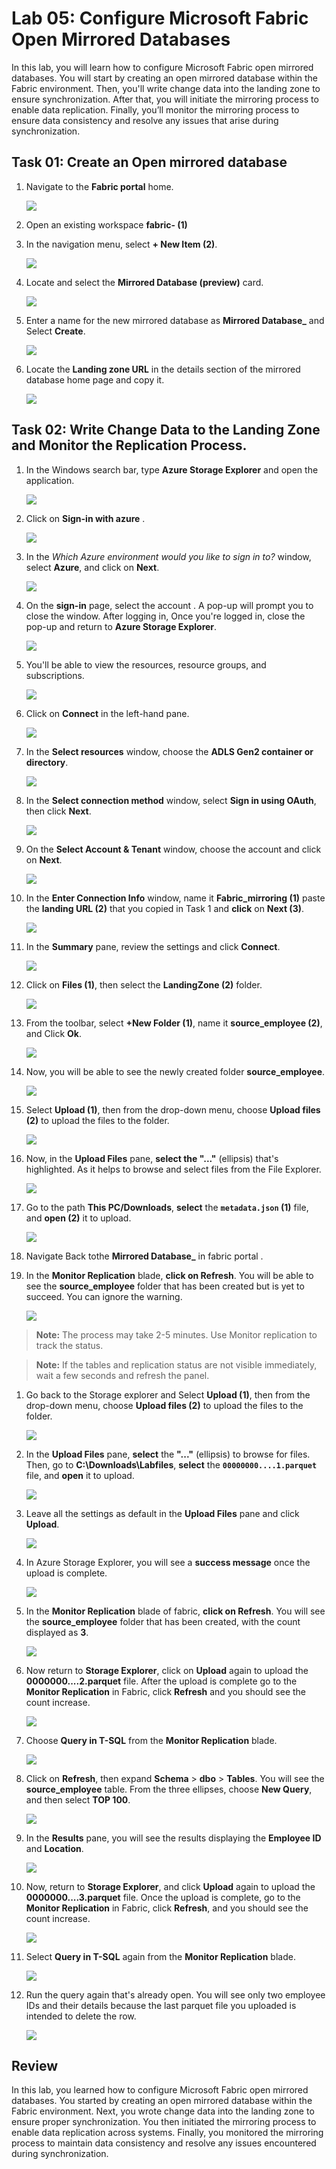 # Lab 05: Configure Microsoft Fabric Open Mirrored Databases

In this lab, you will learn how to configure Microsoft Fabric open mirrored databases. You will start by creating an open mirrored database within the Fabric environment. Then, you'll write change data into the landing zone to ensure synchronization. After that, you will initiate the mirroring process to enable data replication. Finally, you’ll monitor the mirroring process to ensure data consistency and resolve any issues that arise during synchronization.

## Task 01: Create an Open mirrored database 

1. Navigate to the **Fabric portal** home.

    ![](../media/Lab-01/power-bi.png)

2. Open an existing workspace **fabric-<inject key="DeploymentID" enableCopy="false"/> (1)**

3. In the navigation menu, select **+ New Item (2)**.

    ![](../media/Lab-01/fabric-new.png)

1. Locate and select the **Mirrored Database (preview)** card.

    ![](../media/Lab-05/mirrored-database-1.png)

1. Enter a name for the new mirrored database as **Mirrored Database_<inject key="DeploymentID" enableCopy="false"/>** and Select **Create**.

      ![](../media/Lab-05/mirrored-1.png)

1. Locate the **Landing zone URL** in the details section of the mirrored database home page and copy it.

     ![](../media/Lab-05/landing-zone-1.png)

## Task 02: Write Change Data to the Landing Zone and Monitor the Replication Process.

1. In the Windows search bar, type **Azure Storage Explorer** and open the application.

   ![](../media/Lab-05/storage-explorer.png)

2. Click on **Sign-in with azure** .

   ![](../media/Lab-05/sign-in.png)

3. In the *Which Azure environment would you like to sign in to?* window, select **Azure**, and click on **Next**.

    ![](../media/Lab-05/azure-signin.png)


4. On the **sign-in** page, select the account **<inject key="AzureAdUserEmail"></inject>**. A pop-up will prompt you to close the window. After logging in, Once you're logged in, close the pop-up and return to **Azure Storage Explorer**.


     ![](../media/Lab-05/odl-1.png)

5. You'll be able to view the resources, resource groups, and subscriptions.

    ![](../media/Lab-05/connect-00-1.png)

6. Click on **Connect** in the left-hand pane.

    ![](../media/Lab-05/connect-00.png)

7. In the **Select resources** window, choose the **ADLS Gen2 container or directory**.

    ![](../media/Lab-05/connect-adls-storage.png)

1. In the **Select connection method** window, select **Sign in using OAuth**, then click **Next**.

   ![](../media/Lab-05/select-cn.png)

1. On the **Select Account & Tenant** window, choose the account **<inject key="AzureAdUserEmail"></inject>** and click on **Next**.

    ![](../media/Lab-05/select-odluser-1.png)

2.  In the **Enter Connection Info** window, name it **Fabric_mirroring (1)** paste the **landing URL (2)** that you copied in Task 1 and **click** on **Next (3)**.

    ![](../media/Lab-05/fabric-mirroring.png)

1. In the **Summary** pane, review the settings and click **Connect**.

     
     ![](../media/Lab-05/connect-1.png)

1. Click on **Files (1)**, then select the **LandingZone (2)** folder.

     ![](../media/Lab-05/landing_zone.png)

1. From the toolbar, select **+New Folder (1)**, name it **source_employee (2)**, and Click **Ok**.

     ![](../media/Lab-05/landing_zone.png)

2. Now, you will be able to see the newly created folder **source_employee**.

     ![](../media/Lab-05/source_empoyee-fold.png)

1. Select **Upload (1)**, then from the drop-down menu, choose **Upload files (2)** to upload the files to the folder.

    ![](../media/Lab-05/upload-1-1.png)

1. Now, in the **Upload Files** pane, **select the "..."** (ellipsis) that's highlighted. As it helps to browse and select files from the File Explorer.

   ![](../media/Lab-05/upload-1.png)

1. Go to the path **This PC/Downloads**, **select** the **`metadata.json` (1)** file, and **open (2)** it to upload.

    ![](../media/Lab-05/metadata-1.png)

1. Navigate Back tothe **Mirrored Database_<inject key="DeploymentID" enableCopy="false"/>** in fabric portal .

1. In the **Monitor Replication** blade, **click on Refresh**. You will be able to see the **source_employee** folder that has been created but is yet to succeed. You can ignore the warning.

    ![](../media/Lab-05/source-employee1.png)

> **Note:** The process may take 2-5 minutes. Use Monitor replication to track the status.

> **Note:** If the tables and replication status are not visible immediately, wait a few seconds and refresh the panel.

1. Go back to the Storage explorer and Select **Upload (1)**, then from the drop-down menu, choose **Upload files (2)** to upload the files to the folder.

    ![](../media/Lab-05/upload-1-1.png)

1. In the **Upload Files** pane, **select** the **"..."** (ellipsis) to browse for files. Then, go to **C:\Downloads\Labfiles**, **select** the **`00000000....1.parquet`** file, and **open** it to upload.
   
     ![](../media/Lab-05/001-ipload.png)

1. Leave all the settings as default in the **Upload Files** pane and click **Upload**.

     ![](../media/Lab-05/last-upload.png)

1. In Azure Storage Explorer, you will see a **success message** once the upload is complete.

   ![](../media/Lab-05/uploaded.png)

1. In the **Monitor Replication** blade of fabric, **click on Refresh**. You will see the **source_employee** folder that has been created, with the count displayed as **3**.

     ![](../media/Lab-05/source-employee3.png)


1. Now return to **Storage Explorer**, click on **Upload** again to upload the **0000000....2.parquet** file. After the upload is complete  go to the **Monitor Replication** in Fabric, click **Refresh** and you should see the count increase. 

    ![](../media/Lab-05/monitor.png)

1. Choose **Query in T-SQL** from the **Monitor Replication** blade.

    ![](../media/Lab-03/query-1.png)

1. Click on **Refresh**, then expand **Schema** > **dbo** > **Tables**. You will see the **source_employee** table. From the three ellipses, choose **New Query**, and then select **TOP 100**.

     ![](../media/Lab-05/source-employee.png)

1. In the **Results** pane, you will see the results displaying the **Employee ID** and **Location**.

     ![](../media/Lab-05/result-of-1.png)

1. Now, return to **Storage Explorer**, and click **Upload** again to upload the **0000000....3.parquet** file. Once the upload is complete, go to the **Monitor Replication** in Fabric, click **Refresh**, and you should see the count increase. 

    ![](../media/Lab-05/source_employee-last.png)

1. Select **Query in T-SQL** again from the **Monitor Replication** blade.

    ![](../media/Lab-03/query-1.png)

1. Run the query again that's already open. You will see only two employee IDs and their details because the last parquet file you uploaded is intended to delete the row.

    ![](../media/Lab-05/lab-5-last.png)


## Review

In this lab, you learned how to configure Microsoft Fabric open mirrored databases. You started by creating an open mirrored database within the Fabric environment. Next, you wrote change data into the landing zone to ensure proper synchronization. You then initiated the mirroring process to enable data replication across systems. Finally, you monitored the mirroring process to maintain data consistency and resolve any issues encountered during synchronization.


